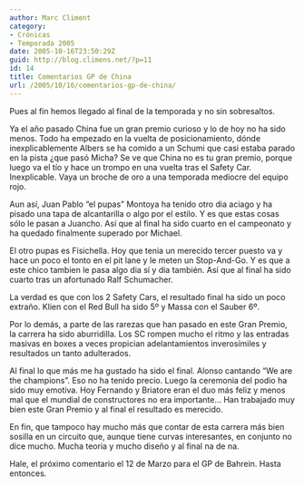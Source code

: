 ```yaml
---
author: Marc Climent
category:
- Crónicas
- Temporada 2005
date: 2005-10-16T23:50:29Z
guid: http://blog.climens.net/?p=11
id: 14
title: Comentarios GP de China
url: /2005/10/16/comentarios-gp-de-china/
---
```


Pues al fin hemos llegado al final de la temporada y no sin sobresaltos.
  
Ya el año pasado China fue un gran premio curioso y lo de hoy no ha sido menos. Todo ha empezado en la vuelta de posicionamiento, dónde inexplicablemente Albers se ha comido a un Schumi que casi estaba parado en la pista ¿que pasó Micha? Se ve que China no es tu gran premio, porque luego va el tío y hace un trompo en una vuelta tras el Safety Car. Inexplicable. Vaya un broche de oro a una temporada mediocre del equipo rojo.
  
Aun así, Juan Pablo &#8220;el pupas&#8221; Montoya ha tenido otro dia aciago y ha pisado una tapa de alcantarilla o algo por el estilo. Y es que estas cosas sólo le pasan a Juancho. Así que al final ha sido cuarto en el campeonato y ha quedado finalmente superado por Michael.
  
El otro pupas es Fisichella. Hoy que tenia un merecido tercer puesto va y hace un poco el tonto en el pit lane y le meten un Stop-And-Go. Y es que a este chico tambien le pasa algo dia sí y dia también. Así que al final ha sido cuarto tras un afortunado Ralf Schumacher.
  
La verdad es que con los 2 Safety Cars, el resultado final ha sido un poco extraño. Klien con el Red Bull ha sido 5º y Massa con el Sauber 6º.
  
Por lo demás, a parte de las rarezas que han pasado en este Gran Premio, la carrera ha sido aburridilla. Los SC rompen mucho el ritmo y las entradas masivas en boxes a veces propician adelantamientos inverosímiles y resultados un tanto adulterados.

Al final lo que más me ha gustado ha sido el final. Alonso cantando &#8220;We are the champions&#8221;. Eso no ha tenido precio. Luego la ceremonia del podio ha sido muy emotiva. Hoy Fernando y Briatore eran el duo más feliz y menos mal que el mundial de constructores no era importante&#8230; Han trabajado muy bien este Gran Premio y al final el resultado es merecido.

En fin, que tampoco hay mucho más que contar de esta carrera más bien sosilla en un circuito que, aunque tiene curvas interesantes, en conjunto no dice mucho. Mucha teoria y mucho diseño y al final na de na.

Hale, el próximo comentario el 12 de Marzo para el GP de Bahrein. Hasta entonces.